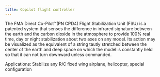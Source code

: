 ```yaml
---
title: Copilot flight controller
---
```


The FMA Direct Co-Pilot™(PN CPD4) Flight Stabilization Unit (FSU) is a patented system that senses the difference in infrared signature between the earth and the carbon dioxide in the atmosphere to provide 100% real time, day or night stabilization about two axes on any model. Its action may be visualized as the equivalent of a string tautly stretched between the center of the earth and deep space on which the model is constantly held so that it can not turn downward unless commanded.

Applications: Stabilize any R/C fixed wing airplane, helicopter, special configuration